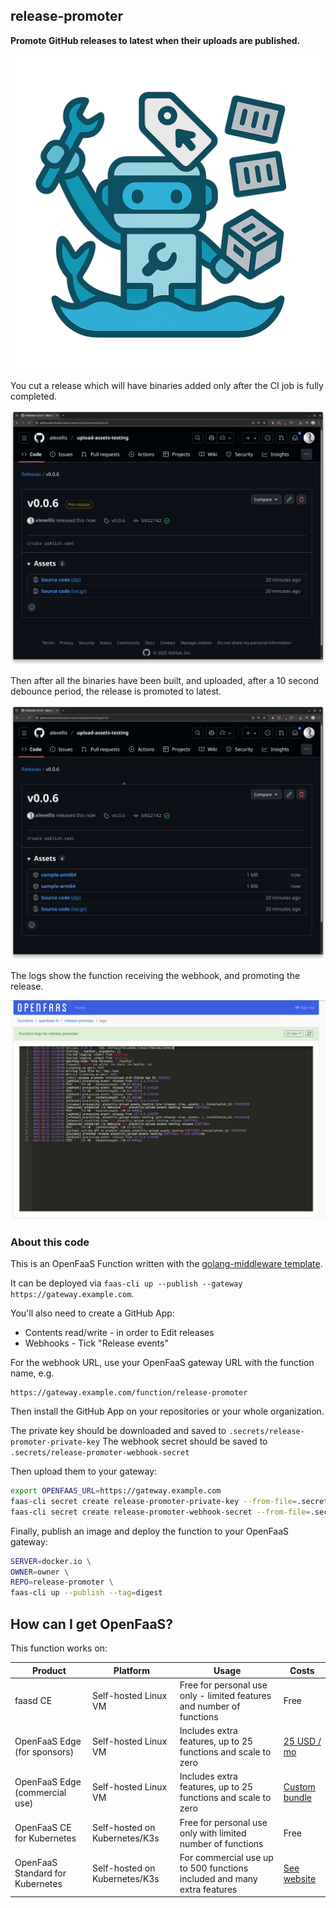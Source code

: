 ## release-promoter

**Promote GitHub releases to latest when their uploads are published.**

![Logo](/images/logo.png)

You cut a release which will have binaries added only after the CI job is fully completed.

![](/images/before-pre.png)

Then after all the binaries have been built, and uploaded, after a 10 second debounce period, the release is promoted to latest.

![](/images/after-latest.png)

The logs show the function receiving the webhook, and promoting the release.

![](/images/logs-dashboard.png)

### About this code

This is an OpenFaaS Function written with the [golang-middleware template](https://docs.openfaas.com/go).

It can be deployed via `faas-cli up --publish --gateway https://gateway.example.com`.

You'll also need to create a GitHub App:

* Contents read/write - in order to Edit releases
* Webhooks - Tick "Release events"

For the webhook URL, use your OpenFaaS gateway URL with the function name, e.g.

```
https://gateway.example.com/function/release-promoter
```

Then install the GitHub App on your repositories or your whole organization.

The private key should be downloaded and saved to `.secrets/release-promoter-private-key`
The webhook secret should be saved to `.secrets/release-promoter-webhook-secret`

Then upload them to your gateway:

```bash
export OPENFAAS_URL=https://gateway.example.com
faas-cli secret create release-promoter-private-key --from-file=.secrets/release-promoter-private-key
faas-cli secret create release-promoter-webhook-secret --from-file=.secrets/release-promoter-webhook-secret
```

Finally, publish an image and deploy the function to your OpenFaaS gateway:

```bash
SERVER=docker.io \
OWNER=owner \
REPO=release-promoter \
faas-cli up --publish --tag=digest
```

## How can I get OpenFaaS?

This function works on:

| Product | Platform| Usage | Costs |
|----------|-----|-------|-------|
| faasd CE | Self-hosted Linux VM | Free for personal use only - limited features and number of functions | Free |
| OpenFaaS Edge (for sponsors) | Self-hosted Linux VM | Includes extra features, up to 25 functions and scale to zero | [25 USD / mo](https://github.com/sponsors/alexellis) |
| OpenFaaS Edge (commercial use) | Self-hosted Linux VM | Includes extra features, up to 25 functions and scale to zero | [Custom bundle](https://docs.google.com/forms/d/e/1FAIpQLSe2O9tnlTjc7yqzXLMvqvF2HVqwNW7ePNOxLchacKRf9LZL7Q/viewform) |
| OpenFaaS CE for Kubernetes | Self-hosted on Kubernetes/K3s | Free for personal use only with limited number of functions | Free |
| OpenFaaS Standard for Kubernetes |Self-hosted on Kubernetes/K3s | For commercial use up to 500 functions included and many extra features | [See website](https://www.openfaas.com/pricing/) |

